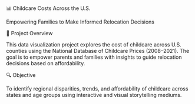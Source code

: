 📊 Childcare Costs Across the U.S.

Empowering Families to Make Informed Relocation Decisions

📝 Project Overview

This data visualization project explores the cost of childcare across U.S. counties using the National Database of Childcare Prices (2008–2021). The goal is to empower parents and families with insights to guide relocation decisions based on affordability.

🔍 Objective

To identify regional disparities, trends, and affordability of childcare across states and age groups using interactive and visual storytelling mediums.


